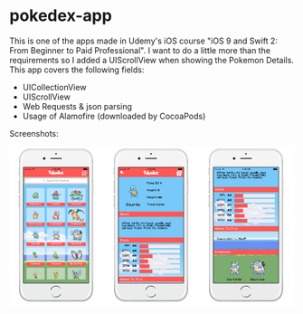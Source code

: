 # pokedex-app
This is one of the apps made in Udemy's iOS course "iOS 9 and Swift 2: From Beginner to Paid Professional". 
I want to do a little more than the requirements so I added a UIScrollView when showing the Pokemon Details.
This app covers the following fields:
* UICollectionView
* UIScrollView
* Web Requests & json parsing
* Usage of Alamofire (downloaded by CocoaPods)

Screenshots:

![Initial](https://github.com/ajPT/pokedex-app/blob/master/poke_screen.jpg)
